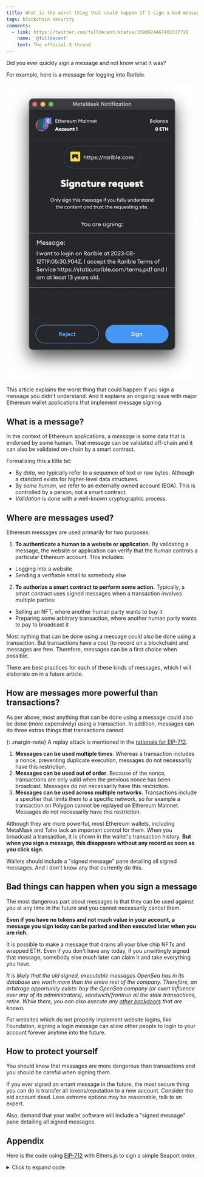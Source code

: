 ```yaml
---
title: What is the worst thing that could happen if I sign a bad message?
tags: blockchain security
comments:
  - link: https://twitter.com/fulldecent/status/1690924467403337728
    name: '@fulldecent'
    text: The official X thread
---
```


Did you ever quickly sign a message and not know what it was?

For example, here is a message for logging into Rarible.

![Message signature request for logging into Rarible](/assets/images/2023-08-13-what-if-i-sign-a-bad-message.png)

This article explains the worst thing that could happen if you sign a message you didn't understand. And it explains an ongoing issue with major Ethereum wallet applications that implement message signing.

## What is a message?

In the context of Ethereum applications, a <dfn>message</dfn> is some data that is endorsed by some human. That message can be validated off-chain and it can also be validated on-chain by a smart contract.

Formalizing this a little bit: 

* By *data*, we typically refer to a sequence of text or raw bytes. Although a standard exists for higher-level data structures.
* By *some human*, we refer to an externally owned account (EOA). This is controlled by a person, not a smart contract.
* *Validation* is done with a well-known cryptographic process.

## Where are messages used?

Ethereum messages are used primarily for two purposes:

1. **To authenticate a human to a website or application.** By validating a message, the website or application can verify that the human controls a particular Ethereum account. This includes:
  * Logging into a website
  * Sending a verifiable email to somebody else
2. **To authorize a smart contract to perform some action.** Typically, a smart contract uses signed messages when a transaction involves multiple parties:
  * Selling an NFT, where another human party wants to buy it
  * Preparing some arbitrary transaction, where another human party wants to pay to broadcast it

Most nything that can be done using a message could also be done using a transaction. But transactions have a cost (to record on a blockchain) and messages are free. Therefore, messages can be a first choice when possible.

There are best practices for each of these kinds of messages, which I will elaborate on in a future article.

## How are messages more powerful than transactions?

As per above, most anything that can be done using a message could also be done (more expensively) using a transaction. In addition, messages can do three extras things that transactions cannot.

{: .margin-note}
A replay attack is mentioned in the [rationale for EIP-712](https://eips.ethereum.org/EIPS/eip-712).

1. **Messages can be used multiple times**. Whereas a transaction includes a nonce, preventing duplicate execution, messages do not necessarily have this restriction.
2. **Messages can be used out of order**. Because of the nonce, transactions are only valid when the previous nonce has been broadcast. Messages do not necessarily have this restriction.
3. **Messages can be used across multiple networks.** Transactions include a specifier that limits them to a specific network, so for example a transaction on Polygon cannot be replayed on Ethereum Mainnet. Messages do not necessarily have this restriction.

Although they are more powerful, most Ethereum wallets, including MetaMask and Taho lack an important control for them. When you broadcast a transaction, it is shown in the wallet's transaction history. **But when you sign a message, this disappears without any record as soon as you click sign.**

Wallets should include a "signed message" pane detailing all signed messages. And I don't know any that currently do this.

## Bad things can happen when you sign a message

The most dangerous part about messages is that they can be used against you at any time in the future and you cannot necessarily cancel them.

**Even if you have no tokens and not much value in your account, a message you sign today can be parked and then executed later when you are rich.**

It is possible to make a message that drains all your blue chip NFTs and wrapped ETH. Even if you don't have any today, if you unwittingly signed that message, somebody else much later can claim it and take everything you have.

*It is likely that the old signed, executable messages OpenSea has in its database are worth more than the entire rest of the company. Therefore, an arbitrage opportunity exists: buy the OpenSea company (or exert influence over any of its administrators), sandwich/frontrun all the stale transactions, retire. While there, you can also execute any [other backdoors](/2022/11/04/Does-OpenSea-Shared-Storefront-have-a-backdoor.html) that are known.*

For websites which do not properly implement website logins, like Foundation, signing a login message can allow other people to login to your account forever anytime into the future.

## How to protect yourself

You should know that messages are more dangerous than transactions and you should be careful when signing them.

If you ever signed an errant message in the future, the most secure thing you can do is transfer all tokens/reputation to a new account. Consider the old account dead. Less extreme options may be reasonable, talk to an expert.

Also, demand that your wallet software will include a "signed message" pane detailing all signed messages.

## Appendix

Here is the code using [EIP-712](https://eips.ethereum.org/EIPS/eip-712) with Ethers.js to sign a simple Seaport order.

<details>
<summary>Click to expand code</summary>

```javascript
import { ethers } from "https://cdnjs.cloudflare.com/ajax/libs/ethers/6.7.0/ethers.min.js";
await ethereum.request({ method: "eth_requestAccounts" });
const provider = new ethers.BrowserProvider(window.ethereum);
const signer = await provider.getSigner();
const message = "Hello, MetaMask!";

// Constants https://github.com/ProjectOpenSea/seaport-js/blob/v2.0.6/src/constants.ts
const itemType = {
  NATIVE: 0,
  ERC20: 1,
  ERC721: 2,
  ERC1155: 3,
  ERC721_WITH_CRITERIA: 4,
  ERC1155_WITH_CRITERIA: 5,
};
const orderType = {
  FULL_OPEN: 0,
  PARTIAL_OPEN: 1,
  FULL_RESTRICTED: 2,
  PARTIAL_RESTRICTED: 3,
};
const EIP_712_ORDER_TYPE = {
  OrderComponents: [
    { name: "offerer", type: "address" },
    { name: "zone", type: "address" },
    { name: "offer", type: "OfferItem[]" },
    { name: "consideration", type: "ConsiderationItem[]" },
    { name: "orderType", type: "uint8" },
    { name: "startTime", type: "uint256" },
    { name: "endTime", type: "uint256" },
    { name: "zoneHash", type: "bytes32" },
    { name: "salt", type: "uint256" },
    { name: "conduitKey", type: "bytes32" },
    { name: "counter", type: "uint256" },
  ],
  OfferItem: [
    { name: "itemType", type: "uint8" },
    { name: "token", type: "address" },
    { name: "identifierOrCriteria", type: "uint256" },
    { name: "startAmount", type: "uint256" },
    { name: "endAmount", type: "uint256" },
  ],
  ConsiderationItem: [
    { name: "itemType", type: "uint8" },
    { name: "token", type: "address" },
    { name: "identifierOrCriteria", type: "uint256" },
    { name: "startAmount", type: "uint256" },
    { name: "endAmount", type: "uint256" },
    { name: "recipient", type: "address" },
  ],
};

// Parameters
const wrappedTokenEthereumMainnet = "0xC02aaA39b223FE8D0A0e5C4F27eAD9083C756Cc2";
const nftAddress = "0xBC4CA0EdA7647A8aB7C2061c2E118A18a936f13D";
const nftTokenId = 1234;
const quantity = 1;
const price = ethers.parseUnits("0.1", "ether");
const participant = await signer.getAddress();
const network = await provider.getNetwork();
const chainId = network.chainId;
const dataDomain = {
  name: "Seaport",
  version: "1.5",
  chainId: chainId,
  verifyingContract: nftAddress,
}

// This follows the requirements of the "basic" function, fulfillBasicOrder
const orderComponents = {
  offerer: participant,
  zone: ethers.ZeroAddress,
  offer: [
    {
      itemType: itemType.ERC20,
      token: wrappedTokenEthereumMainnet,
      identifierOrCriteria: 0,
      startAmount: price,
      endAmount: price,
    },
  ],
  consideration: [
    {
      itemType: itemType.ERC721,
      token: ethers.ZeroAddress,
      identifierOrCriteria: nftTokenId,
      startAmount: price,
      endAmount: price,
      recipient: participant,
    },
  ],
  orderType: orderType.FULL_OPEN,
  startTime: 0,
  endTime: 0,
  zone: ethers.ZeroAddress,
  zoneHash: ethers.ZeroHash,
  salt: 0,
  conduitKey: ethers.ZeroHash,
  counter: 0,
};

// Sign the data using EIP-712
const signature = await signer.signTypedData(
  dataDomain,
  EIP_712_ORDER_TYPE,
  orderComponents
);
```

</details>